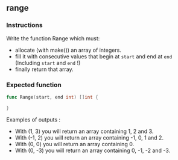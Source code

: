 ## range

### Instructions

Write the function Range which must:

- allocate (with make()) an array of integers.
- fill it with consecutive values that begin at `start` and end at `end` (Including `start` and `end` !)
- finally return that array.

### Expected function

```go
func Range(start, end int) []int {

}
```

Examples of outputs :

- With (1, 3) you will return an array containing 1, 2 and 3.
- With (-1, 2) you will return an array containing -1, 0, 1 and 2.
- With (0, 0) you will return an array containing 0.
- With (0, -3) you will return an array containing 0, -1, -2 and -3.
